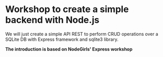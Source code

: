 # Workshop to create a simple backend with Node.js
We will just create a simple API REST to perform CRUD operations over a SQLite DB with Express framework and sqlite3 library.


**The introduction is based on NodeGirls' Express workshop**